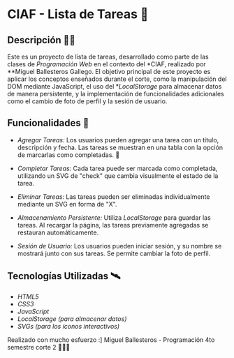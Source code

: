# CIAF - Lista de Tareas 👾

## Descripción 🧑‍💻

Este es un proyecto de lista de tareas, desarrollado como parte de las clases de *Programación Web* en el contexto del *CIAF, realizado por **Miguel Ballesteros Gallego. El objetivo principal de este proyecto es aplicar los conceptos enseñados durante el corte, como la manipulación del DOM mediante JavaScript,  el uso del **LocalStorage* para almacenar datos de manera persistente, y la implementación de funcionalidades adicionales como el cambio de foto de perfil y la sesión de usuario.

## Funcionalidades 🚩

- *Agregar Tareas:* Los usuarios pueden agregar una tarea con un título, descripción y fecha. Las tareas se muestran en una tabla con la opción de marcarlas como completadas. 📓
  
- *Completar Tareas:* Cada tarea puede ser marcada como completada, utilizando un SVG de "check" que cambia visualmente el estado de la tarea.
  
- *Eliminar Tareas:* Las tareas pueden ser eliminadas individualmente mediante un SVG en forma de "X".

- *Almacenamiento Persistente:* Utiliza *LocalStorage* para guardar las tareas. Al recargar la página, las tareas previamente agregadas se restauran automáticamente.

- *Sesión de Usuario:* Los usuarios pueden iniciar sesión, y su nombre se mostrará junto con sus tareas. Se permite cambiar la foto de perfil.

## Tecnologías Utilizadas 🛰 

- *HTML5*
- *CSS3*
- *JavaScript*
- *LocalStorage (para almacenar datos)*
- *SVGs (para los íconos interactivos)*

Realizado con mucho esfuerzo :]
Miguel Ballesteros - Programación 4to semestre corte 2 👨‍🚀🚩
